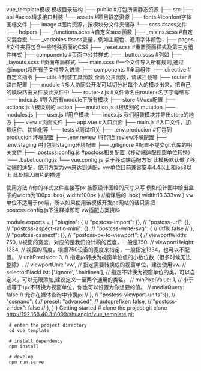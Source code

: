 vue_template模板
模板目录结构
├── public  #打包所需静态资源
├── src
    ├── api  #axios请求接口封装
    └── assets  #项目静态资源
        ├── fonts  #iconfont字体图标文件
        ├── image  #图片资源，按模块分文件夹储存
        └── scss #sass文件
           ├── helpers 
           ├── _functions.scss #自定义sass函数
           ├── _mixins.scss #自定义混合宏
           └── _variables #sass变量，例如主题色、通用字体颜色..
           ├── pages #文件夹将包含一些特殊页面的CSS
           ├── _reset.scss #重置页面样式及第三方组件样式
           ├── components #页面中公共样式
               ├── _button.scss #列如
           ├── _layouts.scss #页面布局样式
           └── main.scss #一个文件导入所有规则,通过@import将所有子文件导入进来
    ├── components  #全局组件
    ├── directive  #自定义指令
    ├── utils  #封装工具函数,全局公共函数，请求拦截等
    ├── router  #路由配置
          ├── module #多人协同公开发可以切分出每个人的模块出来，把自己的模块路由文件放此文件中
    	   └── router-z.js #文件命名由router+名字字母缩写
          └── index.js  #导入所有module下所有模块
    ├── store  #Vuex配置
       ├── actions.js #根级别的 action
       ├── mutation.js #根级别的 mutation
       ├── modules.js 
           ├── user.js #用户模块
       └── index.js 我们组装模块并导出store的地方
    ├── view  #页面文件
    ├── app.vue  #入口页面
    ├── main.js  #入口文件，加载组件、初始化等
    └── tests  #测试相关
 ├── .env.producion #打包到producion 环境配置
 ├── .env.review #打包到review环境配置
 ├── .env.staging #打包到staging环境配置
 ├── .gitignore #配置不提交git仓库的相关文件
 ├── .postcss.config.js #postcss相关配置（移动端适配视窗单位转换）
 ├── .babel.config.js 
 └── vue.config.js 
关于移动端适配方案
此模板默认做了移动端的适配，使用方案为vw来达到适配，vw单位目前兼容安卓4.4以上和ios8以上 此处输入图片的描述

使用方法
//你的样式文件直接写px 按照设计图给的尺寸来写 例如设计图中给出盒子的width为100px
.box{
  width:100px
}
//编译后的
.box{
  width:13.333vw
}
vw单位不适用于pc端，所以如果使用该模板开发pc网站的话只需把postcss.config.js下注释掉即可 vw适配方案资料

 module.exports = {
   "plugins": {
     // "postcss-import": {},
     // "postcss-url": {},
     // "postcss-aspect-ratio-mini": {},
     // "postcss-write-svg": {
     //   utf8: false
     // },
     // "postcss-cssnext": {},
     // "postcss-px-to-viewport": {
     //   viewportWidth: 750,     //视窗的宽度，对应的是我们设计稿的宽度，一般是750.
     //   viewportHeight: 1334,    // 视窗的高度，根据750设备的宽度来指定，一般指定1334，也可以不配置。
     //   unitPrecision: 3,       // 指定`px`转换为视窗单位值的小数位数（很多时候无法整除）.
     //   viewportUnit: 'vw',     // 指定需要转换成的视窗单位，建议使用vw.
     //   selectorBlackList: ['.ignore', '.hairlines'],  // 指定不转换为视窗单位的类，可以自定义，可以无限添加,建议定义一至两个通用的类名。
     //   minPixelValue: 1,       // 小于或等于`1px`不转换为视窗单位，你也可以设置为你想要的值。
     //   mediaQuery: false       // 允许在媒体查询中转换`px`
     // },
     // "postcss-viewport-units":{},
     // "cssnano": {
     //   preset: "advanced",
     //   autoprefixer: false,
     //   "postcss-zindex": false
     // },
   }
 }
Getting started
     # clone the project
     git clone http://192.168.40.3:8099/shuangln/vue_template.git
     
     # enter the project directory
     cd vue_template
     
     # install dependency
     npm install
     
     # develop
     npm run serve
